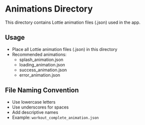 # Animations Directory

This directory contains Lottie animation files (.json) used in the app.

## Usage
- Place all Lottie animation files (.json) in this directory
- Recommended animations:
  - splash_animation.json
  - loading_animation.json
  - success_animation.json
  - error_animation.json

## File Naming Convention
- Use lowercase letters
- Use underscores for spaces
- Add descriptive names
- Example: `workout_complete_animation.json` 